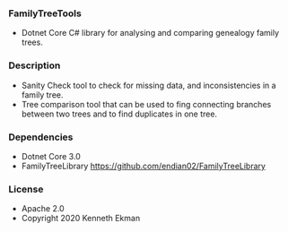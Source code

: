 ### FamilyTreeTools
- Dotnet Core C# library for analysing and comparing genealogy family trees.

### Description
- Sanity Check tool to check for missing data, and inconsistencies in a family tree.
- Tree comparison tool that can be used to fing connecting branches between two trees and to find duplicates in one tree.

### Dependencies
- Dotnet Core 3.0
- FamilyTreeLibrary https://github.com/endian02/FamilyTreeLibrary

### License 
- Apache 2.0
- Copyright 2020 Kenneth Ekman